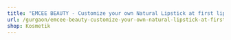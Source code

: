 ```yaml
---
title: "EMCEE BEAUTY - Customize your own Natural Lipstick at first lip studio in India"
url: /gurgaon/emcee-beauty-customize-your-own-natural-lipstick-at-first-lip-studio-in-india/
shop: Kosmetik
---
```


